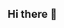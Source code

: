 ## Hi there 👋

<!--
**stupidquotes/stupidquotes** is a ✨ _special_ ✨ repository because its `README.md` (this file) appears on your GitHub profile.

Here are some ideas to get you started:

this si
